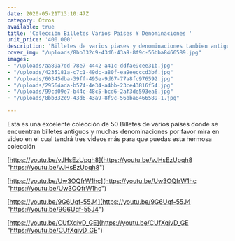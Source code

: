```yaml
---
date: 2020-05-21T13:10:47Z
category: Otros
available: true
title: 'Colección Billetes Varios Países Y Denominaciones '
unit_price: '400.000'
description: 'Billetes de varios piases y denominaciones tambien antiguos '
cover_img: "/uploads/8bb332c9-43d6-43a9-8f9c-56bba8466589.jpg"
images:
- "/uploads/aa89a7dd-78e7-4442-a41c-ddfae9cee31b.jpg"
- "/uploads/4235181a-c7c1-49dc-a80f-ea9eecccd3bf.jpg"
- "/uploads/60345dba-39ff-495e-9d67-77a8fc976592.jpg"
- "/uploads/29564ada-b574-4e34-a4bb-23ce43816f54.jpg"
- "/uploads/99cd09e7-b44c-48c5-bcd6-2af3de593ea6.jpg"
- "/uploads/8bb332c9-43d6-43a9-8f9c-56bba8466589-1.jpg"

---
```

Esta es una excelente colección de 50 Billetes de varios países donde se encuentran billetes antiguos y muchas denominaciones por favor mira en video en el cual tendrá tres videos más para que puedas esta hermosa colección

[https://youtu.be/vJHsEzUpqh8](https://youtu.be/vJHsEzUpqh8 "https://youtu.be/vJHsEzUpqh8")

[https://youtu.be/Uw3OQfrW1hc](https://youtu.be/Uw3OQfrW1hc "https://youtu.be/Uw3OQfrW1hc")

[https://youtu.be/9G6Uqf-55J4](https://youtu.be/9G6Uqf-55J4 "https://youtu.be/9G6Uqf-55J4")

[https://youtu.be/CUfXqivD_GE](https://youtu.be/CUfXqivD_GE "https://youtu.be/CUfXqivD_GE")